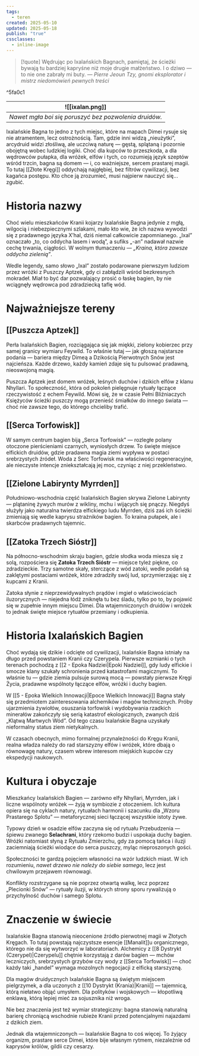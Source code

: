 ```yaml
---
tags:
  - teren
created: 2025-05-10
updated: 2025-05-18
publish: "true"
cssclasses:
  - inline-image
---
```

>[!quote] Wędrując po Ixalańskich Bagnach, pamiętaj, że ścieżki bywają tu bardziej kapryśne niż moje drugie małżeństwo. I o dziwo — to nie one zabrały mi buty.
>— *Pierre Jeoun Tzy, gnomi eksplorator i mistrz niedomówień pewnych treści* 

^5fa0c1

|![[ixalan.png]]|
|-|
|*Nawet mgła boi się poruszyć bez pozwolenia druidów.*|

Ixalańskie Bagna to jedno z tych miejsc, które na mapach Dimei rysuje się nie atramentem, lecz ostrożnością. Tam, gdzie inni widzą „nieużytki”, arcydruid widzi złośliwą, ale uczciwą naturę — gęstą, splątaną i pozornie obojętną wobec ludzkiej logiki. Choć dla kupców to przeszkoda, a dla wędrowców pułapka, dla wróżek, elfów i tych, co rozumieją język szeptów wśród trzcin, bagna są domem — i, co ważniejsze, sercem prastarej magii. To tutaj [[Złote Kręgi]] oddychają najgłębiej, bez filtrów cywilizacji, bez kagańca postępu. Kto chce ją zrozumieć, musi najpierw nauczyć się... zgubić.

# **Historia nazwy**

Choć wielu mieszkańców Kranii kojarzy Ixalańskie Bagna jedynie z mgłą, wilgocią i niebezpiecznymi szlakami, mało kto wie, że ich nazwa wywodzi się z pradawnego języka X’hal, dziś niemal całkowicie zapomnianego. „Ixal” oznaczało „to, co oddycha lasem i wodą”, a sufiks „-an” nadawał nazwie cechę trwania, ciągłości. W wolnym tłumaczeniu — _„Kraina, która zawsze oddycha zielenią”_.

Wedle legendy, samo słowo „Ixal” zostało podarowane pierwszym ludziom przez wróżki z Puszczy Aptzek, gdy ci zabłądzili wśród bezkresnych mokradeł. Miał to być dar pozwalający prosić o łaskę bagien, by nie wciągnęły wędrowca pod zdradziecką taflę wód.

# **Najważniejsze tereny**

## **[[Puszcza Aptzek]]**

Perła Ixalańskich Bagien, rozciągająca się jak miękki, zielony kobierzec przy samej granicy wymiaru Feywild. To właśnie tutaj — jak głoszą najstarsze podania — bariera między Dimeą a Dzikością Pierwotnych Snów jest najcieńsza. Każde drzewo, każdy kamień zdaje się tu pulsować pradawną, nieoswojoną magią.

Puszcza Aptzek jest domem wróżek, leśnych duchów i dzikich elfów z klanu Nhyllari. To społeczność, która od pokoleń pielęgnuje rytuały łączące rzeczywistość z echem Feywild. Mówi się, że w czasie Pełni Bliźniaczych Księżyców ścieżki puszczy mogą przenieść śmiałków do innego świata — choć nie zawsze tego, do którego chcieliby trafić.

## **[[Serca Torfowisk]]**

W samym centrum bagien biją „Serca Torfowisk” — rozległe polany otoczone pierścieniami czarnych, wyniosłych drzew. To święte miejsce elfickich druidów, gdzie pradawna magia ziemi wypływa w postaci srebrzystych źródeł. Woda z Serc Torfowisk ma właściwości regeneracyjne, ale nieczyste intencje zniekształcają jej moc, czyniąc z niej przekleństwo.

## **[[Zielone Labirynty Myrrden]]**

Południowo-wschodnia część Ixalańskich Bagien skrywa Zielone Labirynty — plątaninę żywych murów z wikliny, mchu i wijących się pnączy. Niegdyś służyły jako naturalna twierdza elfickiego ludu Myrrden, dziś zaś ich ścieżki zmieniają się wedle kaprysu strażników bagien. To kraina pułapek, ale i skarbców pradawnych tajemnic.

## **[[Zatoka Trzech Sióstr]]**
Na północno-wschodnim skraju bagien, gdzie słodka woda miesza się z solą, rozpościera się **Zatoka Trzech Sióstr** — miejsce tyleż piękne, co zdradzieckie. Trzy samotne skały, sterczące z wód zatoki, wedle podań są zaklętymi postaciami wróżek, które zdradziły swój lud, sprzymierzając się z kupcami z Kranii.

Zatoka słynie z nieprzewidywalnych prądów i mgieł o właściwościach iluzorycznych — niejedna łódź zniknęła tu bez śladu, tylko po to, by pojawić się w zupełnie innym miejscu Dimei. Dla wtajemniczonych druidów i wróżek to jednak święte miejsce rytuałów przemiany i odkupienia.

# **Historia Ixalańskich Bagien**

Choć wydają się dzikie i odcięte od cywilizacji, Ixalańskie Bagna istniały na długo przed powstaniem Kranii czy Czerypela. Pierwsze wzmianki o tych terenach pochodzą z [[2 - Epoka Nadziei|Epoki Nadziei]], gdy ludy elfickie i smocze klany szukały schronienia przed katastrofami magicznymi. To właśnie tu — gdzie ziemia pulsuje surową mocą — powstały pierwsze Kręgi Życia, pradawne wspólnoty łączące elfów, wróżki i duchy bagien.

W [[5 - Epoka Wielkich Innowacji|Epoce Wielkich Innowacji]] Bagna stały się przedmiotem zainteresowania alchemików i magów technicznych. Próby ujarzmienia żywiołów, osuszania torfowisk i wydobywania rzadkich minerałów zakończyły się serią katastrof ekologicznych, zwanych dziś „Klątwą Martwych Wód”. Od tego czasu Ixalańskie Bagna uzyskały nieformalny status ziem nietykalnych.

W czasach obecnych, mimo formalnej przynależności do Kręgu Kranii, realna władza należy do rad starszyzny elfów i wróżek, które dbają o równowagę natury, czasem wbrew interesom miejskich kupców czy ekspedycji naukowych.

# **Kultura i obyczaje**

Mieszkańcy Ixalańskich Bagien — zarówno elfy Nhyllari, Myrrden, jak i liczne wspólnoty wróżek — żyją w symbiozie z otoczeniem. Ich kultura opiera się na cyklach natury, rytuałach harmonii i szacunku dla „Wzoru Prastarego Splotu” — metaforycznej sieci łączącej wszystkie istoty żywe.

Typowy dzień w osadzie elfów zaczyna się od rytuału Przebudzenia — śpiewu zwanego **Selachrani**, który rzekomo budzi i uspokaja duchy bagien. Wróżki natomiast słyną z Rytuału Zmierzchu, gdy za pomocą tańca i iluzji zaciemniają ścieżki wiodące do serca puszczy, myląc nieproszonych gości.

Społeczności te gardzą pojęciem własności na wzór ludzkich miast. W ich rozumieniu, _nawet drzewo nie należy do siebie samego_, lecz jest chwilowym przejawem równowagi.

Konflikty rozstrzygane są nie poprzez otwartą walkę, lecz poprzez „Plecionki Snów” — rytuały iluzji, w których strony sporu rywalizują o przychylność duchów i samego Splotu.

# **Znaczenie w świecie**

Ixalańskie Bagna stanowią nieocenione źródło pierwotnej magii w Złotych Kręgach. To tutaj powstają najczystsze esencje [[Manalit]]u organicznego, którego nie da się wytworzyć w laboratoriach. Alchemicy z [[8 Dystrykt (Czerypel)|Czerypelu]] chętnie korzystają z darów bagien — mchów leczniczych, srebrzystych grzybów czy wody z [[Serca Torfowisk]] — choć każdy taki „handel” wymaga mozolnych negocjacji z elficką starszyzną.

Dla magów druidycznych Ixalańskie Bagna są świętym miejscem pielgrzymek, a dla uczonych z [[10 Dystrykt (Krania)|Kranii]] — tajemnicą, którą niełatwo objąć umysłem. Dla polityków i wojskowych — kłopotliwą enklawą, którą lepiej mieć za sojusznika niż wroga.

Nie bez znaczenia jest też wymiar strategiczny: bagna stanowią naturalną barierę chroniącą wschodnie rubieże Kranii przed potencjalnymi najazdami z dzikich ziem.

Jednak dla wtajemniczonych — Ixalańskie Bagna to coś więcej. To żyjący organizm, prastare serce Dimei, które bije własnym rytmem, niezależnie od kaprysów królów, gildii czy cesarzy.